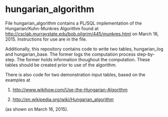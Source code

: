 # hungarian_algorithm
File hungarian_algorithm contains a PL/SQL implementation of the Hungarian/Kuhn-Munkres Algorithm
found at http://csclab.murraystate.edu/bob.pilgrim/445/munkres.html on March 16, 2015.
Instructions for use are in the file.

Additionally, this repository contains code to write two tables, hungarian_log and hungarian_base.
The former logs the computation process step-by-step.  The former holds information
thoughout the computation.  These tables should be created prior to use of the algorithm.

There is also code for two demonstration input tables, based on the examples at

1) http://www.wikihow.com/Use-the-Hungarian-Algorithm

2) http://en.wikipedia.org/wiki/Hungarian_algorithm

(as shown on March 16, 2015).
